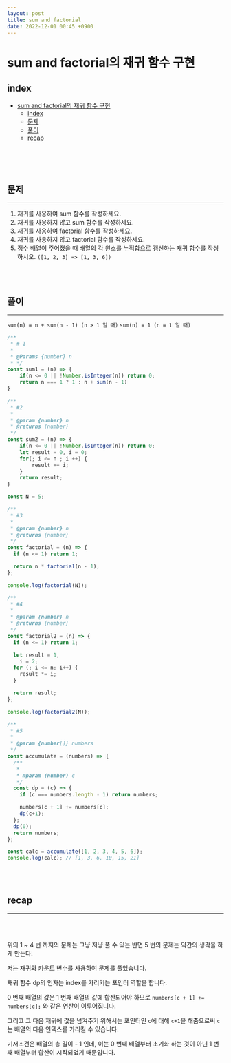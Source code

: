 ```yaml
---
layout: post
title: sum and factorial
date: 2022-12-01 00:45 +0900
---
```

# sum and factorial의 재귀 함수 구현

## index 
- [sum and factorial의 재귀 함수 구현](#sum-and-factorial의-재귀-함수-구현)
  - [index](#index)
  - [문제](#문제)
  - [풀이](#풀이)
  - [recap](#recap)

<br>
<br>
<br>

 
## 문제 
--- 

1. 재귀를 사용하여 sum 함수를 작성하세요.
2. 재귀를 사용하지 않고 sum 함수를 작성하세요.
3. 재귀를 사용하여 factorial 함수를 작성하세요.
4. 재귀를 사용하지 않고 factorial 함수를 작성하세요.
5. 정수 배열이 주어졌을 때 배열의 각 원소를 누적합으로 갱신하는 재귀 함수를 작성하시오. `([1, 2, 3] => [1, 3, 6])`
<br>
<br>

## 풀이 
--- 
`sum(n) = n + sum(n - 1) (n > 1 일 때)`
`sum(n) = 1 (n = 1 일 때)`


```js
/**
 * # 1 
 * 
 * @Params {number} n
 * */
const sum1 = (n) => {
    if(n <= 0 || !Number.isInteger(n)) return 0;
    return n === 1 ? 1 : n + sum(n - 1)
}

/**
 * #2
 *
 * @param {number} n
 * @returns {number}
 */
const sum2 = (n) => {
    if(n <= 0 || !Number.isInteger(n)) return 0;
    let result = 0, i = 0;
    for(; i <= n ; i ++) {
        result += i;
    }
    return result;
}
```

```js
const N = 5;

/**
 * #3
 *
 * @param {number} n
 * @returns {number}
 */
const factorial = (n) => {
  if (n <= 1) return 1;

  return n * factorial(n - 1);
};

console.log(factorial(N));

/**
 * #4
 *
 * @param {number} n
 * @returns {number}
 */
const factorial2 = (n) => {
  if (n <= 1) return 1;

  let result = 1,
    i = 2;
  for (; i <= n; i++) {
    result *= i;
  }

  return result;
};

console.log(factorial2(N));

```


```js
/**
 * #5
 * 
 * @param {number[]} numbers
 */
const accumulate = (numbers) => {
  /**
   *
   * @param {number} c
   */
  const dp = (c) => {
    if (c === numbers.length - 1) return numbers;

    numbers[c + 1] += numbers[c];
    dp(c+1);
  };
  dp(0);
  return numbers;
};

const calc = accumulate([1, 2, 3, 4, 5, 6]);
console.log(calc); // [1, 3, 6, 10, 15, 21]

```
<br>
<br>

## recap 
--- 
<br>
<br>

위의 1 ~ 4 번 까지의 문제는 그냥 저냥 풀 수 있는 반면
5 번의 문제는 약간의 생각을 하게 만든다.

저는 재귀와 카운트 변수를 사용하여 문제를 풀었습니다.

재귀 함수 dp의 인자는 index를 가리키는 포인터 역할을 합니다.

0 번째 배열의 값은 1 번째 배열의 값에 합산되어야 하므로 
`numbers[c + 1] += numbers[c];` 와 같은 연산이 이루어집니다.

그리고 그 다음 재귀에 값을 넘겨주기 위해서는 포인터인 `c`에 대해 `c+1`을 해줌으로써 `c`는 배열의 다음 인덱스를 가리킬 수 있습니다.

기저조건은 배열의 총 길이 - 1 인데, 이는 0 번째 배열부터 초기화 하는 것이 아닌
1 번째 배열부터 합산이 시작되었기 때문입니다.